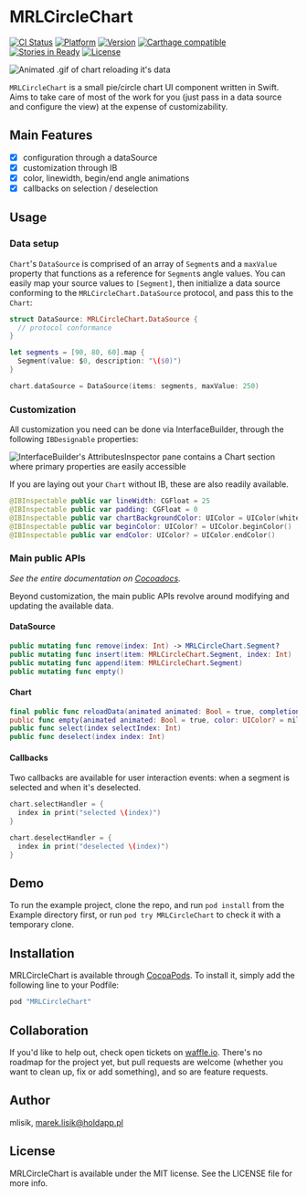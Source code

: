 # MRLCircleChart

[![CI Status](http://img.shields.io/travis/mlisik/MRLCircleChart.svg?style=flat)](https://travis-ci.org/mlisik/MRLCircleChart)
[![Platform](https://img.shields.io/cocoapods/p/MRLCircleChart.svg?style=flat)](http://cocoapods.org/pods/MRLCircleChart)
[![Version](https://img.shields.io/cocoapods/v/MRLCircleChart.svg?style=flat)](http://cocoapods.org/pods/MRLCircleChart)
[![Carthage compatible](https://img.shields.io/badge/Carthage-compatible-4BC51D.svg?style=flat)](https://github.com/Carthage/Carthage)
[![Stories in Ready](https://badge.waffle.io/mlisik/MRLCircleChart.png?label=ready&title=Ready)](https://waffle.io/mlisik/MRLCircleChart)
[![License](https://img.shields.io/cocoapods/l/MRLCircleChart.svg?style=flat)](http://cocoapods.org/pods/MRLCircleChart)

![Animated .gif of chart reloading it's data](https://raw.githubusercontent.com/mlisik/MRLCircleChart/master/Screenshots/mrlcirclechart.gif?raw=true "Reloading chart data")

`MRLCircleChart` is a small pie/circle chart UI component written in Swift. Aims to take care of most of the work for you (just pass in a data source and configure the view) at the expense of customizability.

## Main Features

- [x] configuration through a dataSource
- [x] customization through IB
- [x] color, linewidth, begin/end angle animations
- [x] callbacks on selection / deselection

## Usage

### Data setup

`Chart`'s `DataSource` is comprised of an array of `Segment`s and a `maxValue` property that functions as a reference for `Segment`s angle values. You can easily map your source values to `[Segment]`, then initialize a data source conforming to the `MRLCircleChart.DataSource` protocol, and pass this to the `Chart`:

````swift
struct DataSource: MRLCircleChart.DataSource {
  // protocol conformance
}

let segments = [90, 80, 60].map {
  Segment(value: $0, description: "\($0)")
}

chart.dataSource = DataSource(items: segments, maxValue: 250)

````

### Customization

All customization you need can be done via InterfaceBuilder, through the following `IBDesignable` properties:

![InterfaceBuilder's AttributesInspector pane contains a Chart section where primary properties are easily accessible](https://raw.githubusercontent.com/mlisik/MRLCircleChart/master/Screenshots/mrlcirclechart_ib_properties.png?raw=true "Editing Chart properties through InterfaceBuilder")

If you are laying out your `Chart` without IB, these are also readily available.

````swift
@IBInspectable public var lineWidth: CGFloat = 25
@IBInspectable public var padding: CGFloat = 0
@IBInspectable public var chartBackgroundColor: UIColor = UIColor(white: 0.7, alpha: 0.26)
@IBInspectable public var beginColor: UIColor? = UIColor.beginColor()
@IBInspectable public var endColor: UIColor? = UIColor.endColor()
````

### Main public APIs

_See the entire documentation on [Cocoadocs](http://cocoadocs.org/docsets/MRLCircleChart/0.3.5/Classes/Chart.html)._

Beyond customization, the main public APIs revolve around modifying and updating the available data.

#### DataSource

````swift
public mutating func remove(index: Int) -> MRLCircleChart.Segment?
public mutating func insert(item: MRLCircleChart.Segment, index: Int)
public mutating func append(item: MRLCircleChart.Segment)
public mutating func empty()
````

#### Chart

````swift
final public func reloadData(animated animated: Bool = true, completion: () -> () = {})
public func empty(animated animated: Bool = true, color: UIColor? = nil)
public func select(index selectIndex: Int)
public func deselect(index index: Int)
````

#### Callbacks

Two callbacks are available for user interaction events: when a segment is selected and when it's deselected.

````swift
chart.selectHandler = {
  index in print("selected \(index)")
}

chart.deselectHandler = {
  index in print("deselected \(index)")
}
````

## Demo

To run the example project, clone the repo, and run `pod install` from the Example directory first, or run `pod try MRLCircleChart` to check it with a temporary clone.

## Installation

MRLCircleChart is available through [CocoaPods](http://cocoapods.org). To install
it, simply add the following line to your Podfile:

```ruby
pod "MRLCircleChart"
```
## Collaboration

If you'd like to help out, check open tickets on [waffle.io](https://waffle.io/mlisik/MRLCircleChart). There's no roadmap for the project yet, but pull requests are welcome (whether you want to clean up, fix or add something), and so are feature requests.

## Author

mlisik, marek.lisik@holdapp.pl

## License

MRLCircleChart is available under the MIT license. See the LICENSE file for more info.
